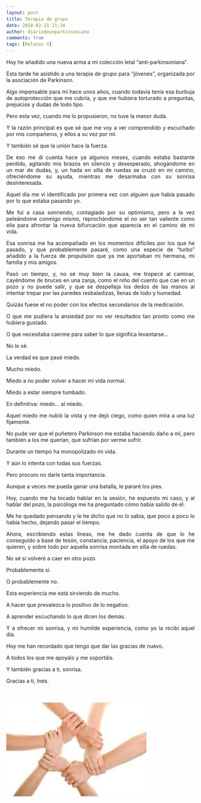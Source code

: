 ```yaml
---
layout: post
title: Terapia de grupo
date: 2018-02-21 21:34
author: diariodeunparkinsoniano
comments: true
tags: [Relatos V]
---
```

<p style="text-align:justify;">Hoy he añadido una nueva arma a mi colección letal “anti-parkinsoniana”.</p>
<p style="text-align:justify;">Esta tarde he asistido a una terapia de grupo para “jóvenes”, organizada por la asociación de Parkinson.</p>
<p style="text-align:justify;">Algo impensable para mí hace unos años, cuando todavía tenía esa burbuja de autoprotección que me cubría, y que me hubiera torturado a preguntas, prejuicios y dudas de todo tipo.</p>
<p style="text-align:justify;">Pero esta vez, cuando me lo propusieron, no tuve la menor duda.</p>
<p style="text-align:justify;">Y la razón principal es que sé que me voy a ver comprendido y escuchado por mis compañeros, y ellos a su vez por mí.</p>
<p style="text-align:justify;">Y también sé que la unión hace la fuerza.</p>
<p style="text-align:justify;">De eso me di cuenta hace ya algunos meses, cuando estaba bastante perdido, agitando mis brazos en silencio y desesperado, ahogándome en un mar de dudas, y, un hada en silla de ruedas se cruzó en mi camino, ofreciéndome su ayuda, mientras me desarmaba con su sonrisa desinteresada.</p>
<p style="text-align:justify;">Aquel día me vi identificado por primera vez con alguien que había pasado por lo que estaba pasando yo.</p>
<p style="text-align:justify;">Me fui a casa sonriendo, contagiado por su optimismo, pero a la vez peleándome conmigo mismo, reprochándome el no ser tan valiente como ella para afrontar la nueva bifurcación que aparecía en el camino de mi vida.</p>
<p style="text-align:justify;">Esa sonrisa me ha acompañado en los momentos difíciles por los que he pasado, y que probablemente pasaré, como una especie de “turbo” añadido a la fuerza de propulsión que ya me aportaban mi hermana, mi familia y mis amigos.</p>
<p style="text-align:justify;">Pasó un tiempo, y, no sé muy bien la causa, me tropecé al caminar, cayéndome de bruces en una zanja, como el niño del cuento que cae en un pozo y no puede salir, y que se despelleja los dedos de las manos al intentar trepar por las paredes resbaladizas, llenas de lodo y humedad.</p>
<p style="text-align:justify;">Quizás fuese el no poder con los efectos secundarios de la medicación.</p>
<p style="text-align:justify;">O que me pudiera la ansiedad por no ver resultados tan pronto como me hubiera gustado.</p>
<p style="text-align:justify;">O que necesitaba caerme para saber lo que significa levantarse…</p>
<p style="text-align:justify;">No lo sé.</p>
<p style="text-align:justify;">La verdad es que pasé miedo.</p>
<p style="text-align:justify;">Mucho miedo.</p>
<p style="text-align:justify;">Miedo a no poder volver a hacer mi vida normal.</p>
<p style="text-align:justify;">Miedo a estar siempre tumbado.</p>
<p style="text-align:justify;">En definitiva: miedo… al miedo.</p>
<p style="text-align:justify;">Aquel miedo me nubló la vista y me dejó ciego, como quien mira a una luz fijamente.</p>
<p style="text-align:justify;">No pude ver que el puñetero Parkinson me estaba haciendo daño a mí, pero también a los me querían, que sufrían por verme sufrir.</p>
<p style="text-align:justify;">Durante un tiempo ha monopolizado mi vida.</p>
<p style="text-align:justify;">Y aún lo intenta con todas sus fuerzas.</p>
<p style="text-align:justify;">Pero procuro no darle tanta importancia.</p>
<p style="text-align:justify;">Aunque a veces me pueda ganar una batalla, le pararé los pies.</p>
<p style="text-align:justify;">Hoy, cuando me ha tocado hablar en la sesión, he expuesto mi caso, y al hablar del pozo, la psicóloga me ha preguntado cómo había salido de él.</p>
<p style="text-align:justify;">Me he quedado pensando y le he dicho que no lo sabía, que poco a poco lo había hecho, dejando pasar el tiempo.</p>
<p style="text-align:justify;">Ahora, escribiendo estas líneas, me he dado cuenta de que lo he conseguido a base de tesón, constancia, paciencia, el apoyo de los que me quieren, y sobre todo por aquella sonrisa montada en silla de ruedas.</p>
<p style="text-align:justify;">No sé si volveré a caer en otro pozo.</p>
<p style="text-align:justify;">Probablemente sí.</p>
<p style="text-align:justify;">O probablemente no.</p>
<p style="text-align:justify;">Esta experiencia me está sirviendo de mucho.</p>
<p style="text-align:justify;">A hacer que prevalezca lo positivo de lo negativo.</p>
<p style="text-align:justify;">A aprender escuchando lo que dicen los demás.</p>
<p style="text-align:justify;">Y a ofrecer mi sonrisa, y mi humilde experiencia, como yo la recibí aquel día.</p>
<p style="text-align:justify;">Hoy me han recordado que tengo que dar las gracias de nuevo.</p>
<p style="text-align:justify;">A todos los que me apoyáis y me soportáis.</p>
<p style="text-align:justify;">Y también gracias a ti, sonrisa.</p>
<p style="text-align:justify;">Gracias a ti, Inés.</p>
&nbsp;
<p style="text-align:justify;"><img class="img-fluid"  clasXs="  wp-image-601 aligncenter" src="/assets/images/2018/02/images-1.jpg" alt="images (1)" width="375" height="258" /></p>
&nbsp;
